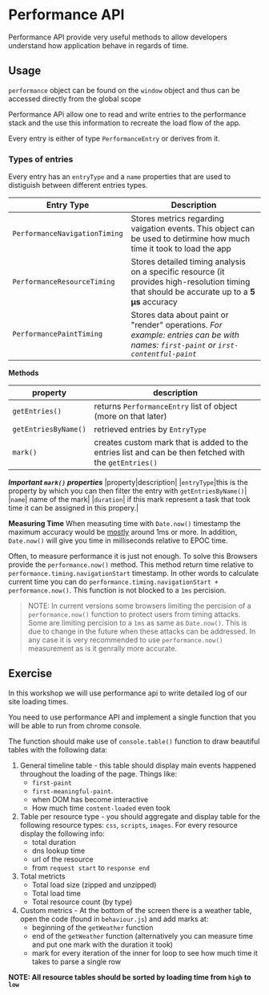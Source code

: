 # Performance API
Performance API provide very useful methods to allow developers understand how application behave in regards of time.

## Usage
`performance` object can be found on the `window` object and thus can be accessed directly from the global scope

Performance APi allow one to read and write entries to the performance stack and the use this information to recreate the load flow of the app.

Every entry is either of type `PerformanceEntry` or derives from it.

### Types of entries

Every entry has an `entryType` and a `name` properties that are used to distiguish between different entries types.

|Entry Type|Description|
|----------|-----------|
|`PerformanceNavigationTiming`|Stores metrics regarding vaigation events. This object can be used to detirmine how much time it took to load the app
|`PerformanceResourceTiming`|Stores detailed timing analysis on a specific resource (it provides high-resolution timing that should be accurate up to a **5 µs** accuracy|
|`PerformancePaintTiming`|Stores data about paint or "render" operations. _For example: entries can be with names: `first-paint` or `irst-contentful-paint`_
**Methods**

|property|description|
---------|------------
`getEntries()`| returns `PerformanceEntry` list of object (more on that later)
`getEntriesByName()`| retrieved entries by `EntryType` 
`mark()`| creates custom mark that is added to the entries list and can be then fetched with the `getEntries()`

***Important `mark()` properties***
|property|description|
|`entryType`|this is the property by which you can then filter the entry with `getEntriesByName()`|
|`name`| name of the mark|
|`duration`| if this mark represent a task that took time it can be assigned in this propery.|

**Measuring Time**
When measuting time with `Date.now()` timestamp the maximum accuracy would be [mostly](https://johnresig.com/blog/accuracy-of-javascript-time/) around 1ms or more. In addition, `Date.now()` will give you time in milliseconds relative to EPOC time.

Often, to measure performance it is just not enough. To solve this Browsers provide the `performance.now()` method. This method return time relative to `performance.timing.navigationStart` timestamp. In other words to calculate current time you can do `performance.timing.navigationStart + performance.now()`. This function is not blocked to a `1ms` percision.

> NOTE: In current versions some browsers limiting the percision of a `performance.now()` function to protect users from timing attacks. Some are limiting percision to a `1ms` as same as `Date.now()`. This is due to change in the future when these attacks can be addressed. In any case it is very recommended to use `performance.now()` measurement as is it genrally more accurate.

## Exercise
In this workshop we will use performance api to write detailed log of our site loading times. 

You need to use performance API and implement a single function that you will be able to run from chrome console.

The function should make use of `console.table()` function to draw beautiful tables with the following data:

1. General timeline table - this table should display main events happened throughout the loading of the page. Things like:
    * `first-paint`
    * `first-meaningful-paint`.
    * when DOM has become interactive
    * How much time `content-loaded` even took
2. Table per resource type - you should aggregate and display table for the following resource types: `css`, `scripts`, `images`. For every resource display the following info:
    * total duration
    * dns lookup time
    * url of the resource
    * from `request start` to `response end`
3. Total metricts
    * Total load size (zipped and unzipped)
    * Total load time
    * Total resource count (by type)
4. Custom metrics - At the bottom of the screen there is a weather table, open the code (found in `behaviour.js`) and add marks at:
    * beginning of the `getWeather` function
    * end of the `getWeather` function (alternatively you can measure time and put one mark with the duration it took)
    * mark for every iteration of the inner for loop to see how much time it takes to parse a single row
    
**NOTE: All resource tables should be sorted by loading time from `high` to `low`**
